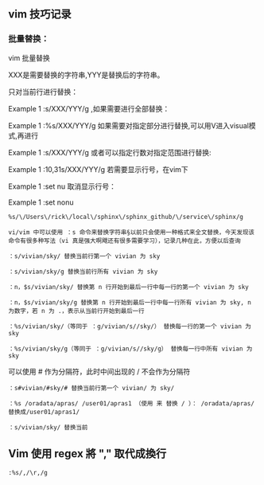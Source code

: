 ## vim 技巧记录

### 批量替换：
vim 批量替换

XXX是需要替换的字符串,YYY是替换后的字符串。

只对当前行进行替换：

Example
1
:s/XXX/YYY/g
,如果需要进行全部替换：

Example
1
:%s/XXX/YYY/g
如果需要对指定部分进行替换,可以用V进入visual模式,再进行

Example
1
:s/XXX/YYY/g
或者可以指定行数对指定范围进行替换:

Example
1
:10,31s/XXX/YYY/g
若需要显示行号，在vim下

Example
1
:set nu
取消显示行号：

Example
1
:set nonu

	%s/\/Users\/rick\/local\/sphinx\/sphinx_github/\/service\/sphinx/g 
	
	vi/vim 中可以使用 ：s 命令来替换字符串§以前只会使用一种格式来全文替换，今天发现该命令有很多种写法（vi 真是强大啊飕还有很多需要学习），记录几种在此，方便以后查询
	
	：s/vivian/sky/ 替换当前行第一个 vivian 为 sky

	：s/vivian/sky/g 替换当前行所有 vivian 为 sky
	
	：n，$s/vivian/sky/ 替换第 n 行开始到最后一行中每一行的第一个 vivian 为 sky
	
	：n，$s/vivian/sky/g 替换第 n 行开始到最后一行中每一行所有 vivian 为 sky, n 为数字，若 n 为 .，表示从当前行开始到最后一行

	：%s/vivian/sky/（等同于 ：g/vivian/s//sky/） 替换每一行的第一个 vivian 为 sky

	：%s/vivian/sky/g（等同于 ：g/vivian/s//sky/g） 替换每一行中所有 vivian 为 sky

可以使用 # 作为分隔符，此时中间出现的 / 不会作为分隔符
	
	：s#vivian/#sky/# 替换当前行第一个 vivian/ 为 sky/

	：%s /oradata/apras/ /user01/apras1 （使用 来 替换 / ）： /oradata/apras/替换成/user01/apras1/

	：s/vivian/sky/ 替换当前
	
## Vim 使用 regex 將 "," 取代成換行
```
:%s/,/\r,/g
```